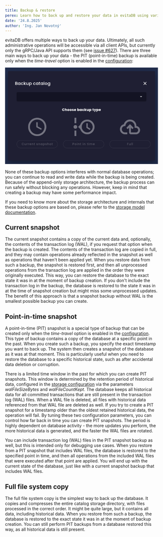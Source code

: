 ```yaml
---
title: Backup & restore
perex: Learn how to back up and restore your data in evitaDB using various methods, including current snapshots, point-in-time snapshots, and full file system copies.
date: '24.8.2025'
author: 'Ing. Jan Novotný'
---
```


evitaDB offers multiple ways to back up your data. Ultimately, all such administrative operations will be accessible via all client APIs, but currently only the gRPC/Java API supports them (see [issue #627](https://github.com/FgForrest/evitaDB/issues/627)). There are three main ways to back up your data - the PIT (point-in-time) backup is available only when the *time-travel* option is enabled in the [configuration](configure.md#storage-configuration):

![Backup options](assets/backup-options.png "Backup options")

None of these backup options interferes with normal database operations; you can continue to read and write data while the backup is being created. Because of the append-only storage architecture, the backup process can run safely without blocking any operations. However, keep in mind that creating a backup may have some performance impact.

<Note type="info">

If you need to know more about the storage architecture and internals that these backup options are based on, please refer to the [storage model documentation](../deep-dive/storage-model.md#backup-and-restore).

</Note>

## Current snapshot

The current snapshot contains a copy of the current data and, optionally, the contents of the transaction log (WAL), if you request that option when the backup is created. The contents of the transaction log are copied in full, and they may contain operations already reflected in the snapshot as well as operations that haven't been applied yet. When you restore data from such a backup, the snapshot is restored first, and then all unprocessed operations from the transaction log are applied in the order they were originally executed. This way, you can restore the database to the exact state it was in at the moment of backup creation. If you don't include the transaction log in the backup, the database is restored to the state it was in at the time of snapshot creation but might miss some unprocessed updates. The benefit of this approach is that a snapshot backup without WAL is the smallest possible backup you can create.

## Point-in-time snapshot

A point-in-time (PIT) snapshot is a special type of backup that can be created only when the *time-travel* option is enabled in the [configuration](configure.md#storage-configuration). This type of backup contains a copy of the database at a specific point in the past. When you create such a backup, you specify the exact timestamp you want to back up. The system then creates a snapshot of the database as it was at that moment. This is particularly useful when you need to restore the database to a specific historical state, such as after accidental data deletion or corruption.

There is a limited time window in the past for which you can create PIT snapshots. This window is determined by the retention period of historical data, configured in the [storage configuration](configure.md#transaction-configuration) via the parameters *walFileSizeBytes* and *walFileCountKept*. The database keeps all historical data for all committed transactions that are still present in the transaction log (WAL) files. When a WAL file is deleted, all files with historical data referenced from that WAL file are deleted as well. If you try to create a PIT snapshot for a timestamp older than the oldest retained historical data, the operation will fail. By tuning these two configuration parameters, you can control how far back in time you can create PIT snapshots. The period is highly dependent on database activity - the more updates you perform, the more historical data is generated, and the faster the WAL files are rotated.

<Note type="info">

You can include transaction log (WAL) files in the PIT snapshot backup as well, but this is intended only for debugging use cases. When you restore from a PIT snapshot that includes WAL files, the database is restored to the specified point in time, and then all operations from the included WAL files that were executed after that point are applied. You will end up with the current state of the database, just like with a current snapshot backup that includes WAL files.

</Note>

## Full file system copy

The full file system copy is the simplest way to back up the database. It copies and compresses the entire catalog storage directory, with files processed in the correct order. It might be quite large, but it contains all data, including historical data. When you restore from such a backup, the database is restored to the exact state it was in at the moment of backup creation. You can still perform PIT backups from a database restored this way, as all historical data is still present.